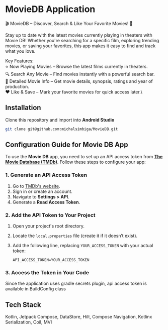 # MovieDB Application

🎬 MovieDB – Discover, Search & Like Your Favorite Movies! 🎥

Stay up to date with the latest movies currently playing in theaters with Movie DB! 
Whether you're searching for a specific film, exploring trending movies, or saving your favorites, this app makes it easy to find and track what you love.

Key Features:\
⭐ Now Playing Movies – Browse the latest films currently in theaters.\
🔍 Search Any Movie – Find movies instantly with a powerful search bar.\
📖 Detailed Movie Info – Get movie details, synopsis, ratings and year of production.\
❤️ Like & Save – Mark your favorite movies for quick access later.\

## Installation
Clone this repository and import into **Android Studio**
```bash
git clone git@github.com:michalsimbiga/MovieDB.git
```

## Configuration Guide for Movie DB App

To use the **Movie DB** app, you need to set up an API access token from **[The Movie Database (TMDb)](https://www.themoviedb.org/)**. Follow these steps to configure your app:

### 1. Generate an API Access Token
1. Go to [TMDb's website](https://www.themoviedb.org/).
2. Sign in or create an account.
3. Navigate to **Settings > API**.
4. Generate a **Read Access Token**.

### 2. Add the API Token to Your Project
1. Open your project's root directory.
2. Locate the `local.properties` file (create it if it doesn’t exist).
3. Add the following line, replacing `YOUR_ACCESS_TOKEN` with your actual token:

   ```properties
   API_ACCESS_TOKEN=YOUR_ACCESS_TOKEN
   ```

### 3. Access the Token in Your Code
Since the application uses gradle secrets plugin, api access token is available in BuildConfig class


## Tech Stack
Kotlin, Jetpack Compose, DataStore, Hilt, Compose Navigation, Kotlinx Serialization, Coil, MVI


